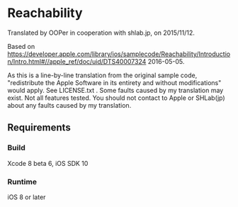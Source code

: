 # Reachability

Translated by OOPer in cooperation with shlab.jp, on 2015/11/12.

Based on
<https://developer.apple.com/library/ios/samplecode/Reachability/Introduction/Intro.html#//apple_ref/doc/uid/DTS40007324>
2016-05-05.

As this is a line-by-line translation from the original sample code, "redistribute the Apple Software in its entirety and without modifications" would apply. See LICENSE.txt .
Some faults caused by my translation may exist. Not all features tested.
You should not contact to Apple or SHLab(jp) about any faults caused by my translation.

## Requirements

### Build

Xcode 8 beta 6, iOS SDK 10

### Runtime

iOS 8 or later
